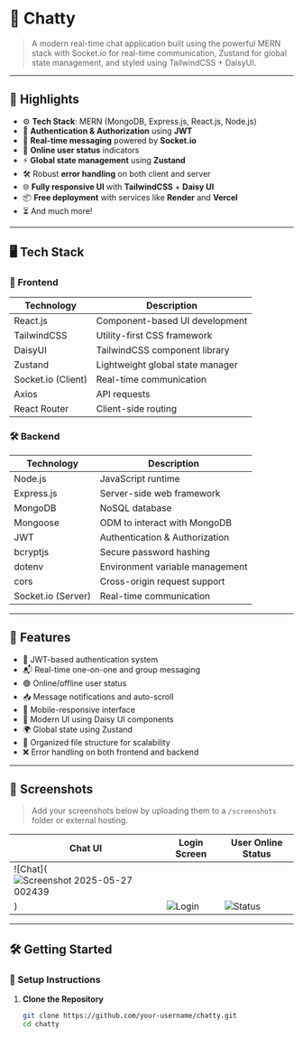# 💬 Chatty

> A modern real-time chat application built using the powerful MERN stack with Socket.io for real-time communication, Zustand for global state management, and styled using TailwindCSS + DaisyUI.

---

## 🌟 Highlights

- ⚙️ **Tech Stack**: MERN (MongoDB, Express.js, React.js, Node.js)
- 🎃 **Authentication & Authorization** using **JWT**
- 👾 **Real-time messaging** powered by **Socket.io**
- 🚀 **Online user status** indicators
- ⚡ **Global state management** using **Zustand**
- 🛠️ Robust **error handling** on both client and server
- 🌐 **Fully responsive UI** with **TailwindCSS** + **Daisy UI**
- 📦 **Free deployment** with services like **Render** and **Vercel**
- ⏳ And much more!

---

## 🖥️ Tech Stack

### 🧩 Frontend
| Technology     | Description                           |
|----------------|---------------------------------------|
| React.js       | Component-based UI development        |
| TailwindCSS    | Utility-first CSS framework           |
| DaisyUI        | TailwindCSS component library         |
| Zustand        | Lightweight global state manager      |
| Socket.io (Client) | Real-time communication           |
| Axios          | API requests                          |
| React Router   | Client-side routing                   |

### 🛠️ Backend
| Technology     | Description                           |
|----------------|---------------------------------------|
| Node.js        | JavaScript runtime                    |
| Express.js     | Server-side web framework             |
| MongoDB        | NoSQL database                        |
| Mongoose       | ODM to interact with MongoDB          |
| JWT            | Authentication & Authorization        |
| bcryptjs       | Secure password hashing               |
| dotenv         | Environment variable management       |
| cors           | Cross-origin request support          |
| Socket.io (Server) | Real-time communication           |

---

## 🚀 Features

- 🔐 JWT-based authentication system
- 📬 Real-time one-on-one and group messaging
- 🟢 Online/offline user status
- 📥 Message notifications and auto-scroll
- 📱 Mobile-responsive interface
- 🎨 Modern UI using Daisy UI components
- 🌍 Global state using Zustand
- 🧩 Organized file structure for scalability
- ❌ Error handling on both frontend and backend

---

## 📸 Screenshots

> Add your screenshots below by uploading them to a `/screenshots` folder or external hosting.

| Chat UI | Login Screen | User Online Status |
|--------|--------------|--------------------|
| ![Chat](![Screenshot 2025-05-27 002439](https://github.com/user-attachments/assets/fca2a838-1d96-4691-b15b-2096b717a204)
) | ![Login](./screenshots/login.png) | ![Status](./screenshots/online-status.png) |

---

## 🛠️ Getting Started

### 🔧 Setup Instructions

1. **Clone the Repository**
   ```bash
   git clone https://github.com/your-username/chatty.git
   cd chatty
